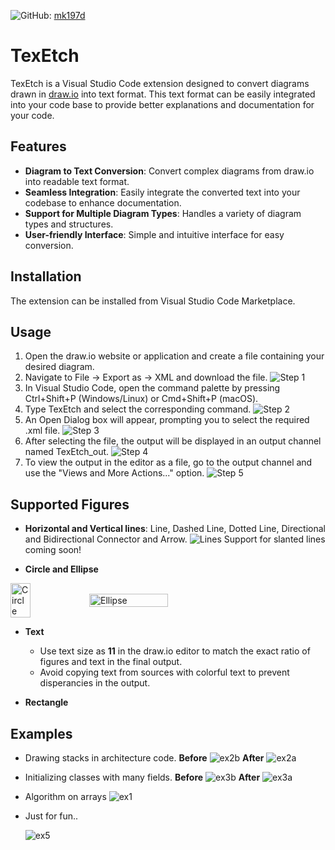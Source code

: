 ![GitHub](https://img.shields.io/badge/GitHub-Profile-black): [mk197d](https://github.com/mk197d)

# TexEtch

TexEtch is a Visual Studio Code extension designed to convert diagrams drawn in [draw.io](https://app.diagrams.net/) into text format. This text format can be easily integrated into your code base to provide better explanations and documentation for your code.

## Features

- **Diagram to Text Conversion**: Convert complex diagrams from draw.io into readable text format.
- **Seamless Integration**: Easily integrate the converted text into your codebase to enhance documentation.
- **Support for Multiple Diagram Types**: Handles a variety of diagram types and structures.
- **User-friendly Interface**: Simple and intuitive interface for easy conversion.

## Installation

The extension can be installed from Visual Studio Code Marketplace.

## Usage
1. Open the draw.io website or application and create a file containing your desired diagram.
2. Navigate to File -> Export as -> XML and download the file.
![Step 1](https://github.com/mk197d/TexEtch/blob/main/Step1.png)
3. In Visual Studio Code, open the command palette by pressing Ctrl+Shift+P (Windows/Linux) or Cmd+Shift+P (macOS).
4. Type TexEtch and select the corresponding command.
![Step 2](https://github.com/mk197d/TexEtch/blob/main/Step2.png)
5. An Open Dialog box will appear, prompting you to select the required .xml file.
![Step 3](https://github.com/mk197d/TexEtch/blob/main/Step3.png)
6. After selecting the file, the output will be displayed in an output channel named TexEtch_out.
![Step 4](https://github.com/mk197d/TexEtch/blob/main/Step4.png)
7. To view the output in the editor as a file, go to the output channel and use the "Views and More Actions..." option.
![Step 5](https://github.com/mk197d/TexEtch/blob/main/Step5.png)

## Supported Figures

- **Horizontal and Vertical lines**: Line, Dashed Line, Dotted Line, Directional and Bidirectional Connector and Arrow.
![Lines](https://github.com/mk197d/TexEtch/blob/main/Lines2.png)
    Support for slanted lines coming soon!

- **Circle and Ellipse**
<div style="display: flex; align-items: center;">
  <img src="https://github.com/mk197d/TexEtch/blob/main/Circle.png" alt="Circle" width="25%">
  <img src="https://github.com/mk197d/TexEtch/blob/main/Ellipse.png" alt="Ellipse" width="50%">
</div>

- **Text**
    - Use text size as **11** in the draw.io editor to match the exact ratio of figures and text in the final output.
    - Avoid copying text from sources with colorful text to prevent disperancies in the output.

- **Rectangle** 

## Examples

- Drawing stacks in architecture code.
  **Before**
  ![ex2b](https://github.com/mk197d/TexEtch/blob/main/ex2b.png) 
  **After**
  ![ex2a](https://github.com/mk197d/TexEtch/blob/main/ex2a.png) 

- Initializing classes with many fields.
  **Before**
  ![ex3b](https://github.com/mk197d/TexEtch/blob/main/ex3b.png) 
  **After**
  ![ex3a](https://github.com/mk197d/TexEtch/blob/main/ex3a.png)

- Algorithm on arrays
  ![ex1](https://github.com/mk197d/TexEtch/blob/main/ex1.png)

- Just for fun..

  ![ex5](https://github.com/mk197d/TexEtch/blob/main/ex5.png)
